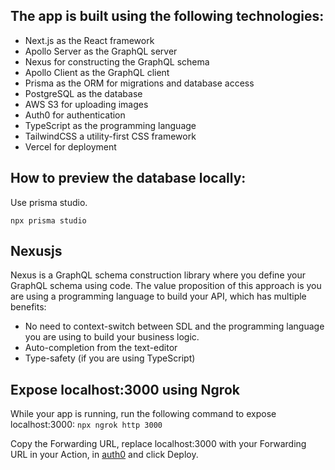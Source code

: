 ## The app is built using the following technologies:

- Next.js as the React framework
- Apollo Server as the GraphQL server
- Nexus for constructing the GraphQL schema
- Apollo Client as the GraphQL client
- Prisma as the ORM for migrations and database access
- PostgreSQL as the database
- AWS S3 for uploading images
- Auth0 for authentication
- TypeScript as the programming language
- TailwindCSS a utility-first CSS framework
- Vercel for deployment

## How to preview the database locally:

Use prisma studio.

`npx prisma studio`

## Nexusjs

Nexus is a GraphQL schema construction library where you define your GraphQL schema using code. The value proposition of this approach is you are using a programming language to build your API, which has multiple benefits:

- No need to context-switch between SDL and the programming language you are using to build your business logic.
- Auto-completion from the text-editor
- Type-safety (if you are using TypeScript)

## Expose localhost:3000 using Ngrok

While your app is running, run the following command to expose localhost:3000:
`npx ngrok http 3000`

Copy the Forwarding URL, replace localhost:3000 with your Forwarding URL in your Action, in [auth0](https://manage.auth0.com) and click Deploy.
